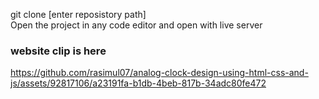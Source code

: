 git clone [enter reposistory path] <br>
Open the project in any code editor and open with live server


### website clip is here


https://github.com/rasimul07/analog-clock-design-using-html-css-and-js/assets/92817106/a23191fa-b1db-4beb-817b-34adc80fe472

